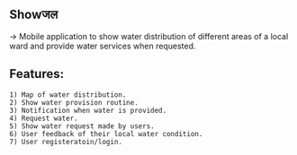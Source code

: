 ## Showजल
-> Mobile application to show water distribution of different areas of a local ward and provide water services when requested.


## Features:
    1) Map of water distribution.
    2) Show water provision routine.
    3) Notification when water is provided.
    4) Request water.
    5) Show water request made by users.
    6) User feedback of their local water condition.
    7) User registeratoin/login.

